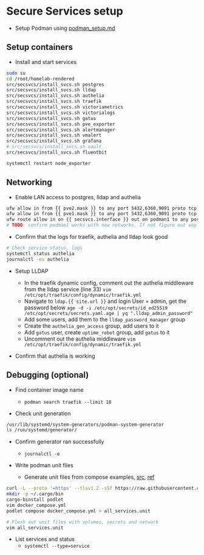 # Secure Services setup

- Setup Podman using [podman_setup.md](./podman_setup.md)

## Setup containers
- Install and start services
```bash
sudo su
cd /root/homelab-rendered
src/secsvcs/install_svcs.sh postgres
src/secsvcs/install_svcs.sh lldap
src/secsvcs/install_svcs.sh authelia
src/secsvcs/install_svcs.sh traefik
src/secsvcs/install_svcs.sh victoriametrics
src/secsvcs/install_svcs.sh victorialogs
src/secsvcs/install_svcs.sh gatus
src/secsvcs/install_svcs.sh pve_exporter
src/secsvcs/install_svcs.sh alertmanager
src/secsvcs/install_svcs.sh vmalert
src/secsvcs/install_svcs.sh grafana
# src/secsvcs/install_svcs.sh vault
src/secsvcs/install_svcs.sh fluentbit

systemctl restart node_exporter
```

## Networking
- Enable LAN access to postgres, lldap and authelia
```bash
ufw allow in from {{ pve2.mask }} to any port 5432,6360,9091 proto tcp
ufw allow in from {{ pve1.mask }} to any port 5432,6360,9091 proto tcp
ufw route allow in on {{ secsvcs.interface }} out on podman1 to any port 5432,6360,9091 proto tcp
# TODO: confirm podman1 works with new networks. If not figure out way to map them
```

- Confirm that the logs for traefik, authelia and lldap look good 
```bash
# Check service status, logs
systemctl status authelia
journalctl -eu authelia
```

- Setup LLDAP
  - In the traefik dynamic config, comment out the authelia middleware from the lldap service (line 33)
    `vim /etc/opt/traefik/config/dynamic/traefik.yml`
  - Navigate to `ldap.{{ site.url }}` and login
    User = admin, get the password below
    `age -d -i /etc/opt/secrets/id_ed25519 /etc/opt/secrets/secrets.yaml.age | yq ".lldap_admin_password"`
  - Add some users, add them to the `lldap_password_manager` group
  - Create the `authelia_gen_access` group, add users to it
  - Add `gatus` user, create `uptime_robot` group, add `gatus` to it
  - Uncomment out the authelia middleware
    `vim /etc/opt/traefik/config/dynamic/traefik.yml`

- Confirm that authelia is working

## Debugging (optional)
- Find container image name
  - `podman search traefik --limit 10`

- Check unit generation
```bash
/usr/lib/systemd/system-generators/podman-system-generator
ls /run/systemd/generator/
```

- Confirm generator ran successfully
  - `journalctl -e`

- Write podman unit files
  - Generate unit files from compose examples, [src](https://github.com/k9withabone/podlet/tree/main#usage), [ref](https://docs.podman.io/en/latest/markdown/podman-systemd.unit.5.html)
```bash
curl -L --proto '=https' --tlsv1.2 -sSf https://raw.githubusercontent.com/cargo-bins/cargo-binstall/main/install-from-binstall-release.sh | bash
mkdir -p ~/.cargo/bin
cargo-binstall podlet
vim docker_compose.yml
podlet compose docker_compose.yml > all_services.unit

# Flesh out unit files with volumes, secrets and network
vim all_services.unit
```

- List services and status
  - `systemctl --type=service`
